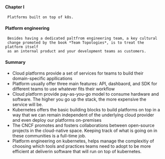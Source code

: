 #### Chapter I

    
     Platforms built on top of k8s.

     
#### Platform engineering

     Besides having a dedicated paltfrom engineering team, a key cultural
     change promoted by the book *Team Topologies*, is to treat the platform itself
     as an internal product and your development teams as customers.

#### Summary

- Cloud platforms provide a set of services for teams to build their domain-specific appllications
- Platform usually offer three main features: API, dashbaord, and SDK for different teams to use whatever
fits their workflow
- Cloud platform provide pay-as-you-go model to consume hardware and software. The higher you go up the stack,
the more expensive the service will be.
- Kubernetes offers the basic building blocks to build platforms on top in a way that we can remain independent
of the underlying cloud provider and even deploy our platforms on-premises
- The CNCF promotes and fosters collaborations between open-source projects in the cloud-native space. Keeping
track of what is going on in these communities is a full-time job.
- Platform engineering on kubernetes, helps manage the complexitiy of choosing which tools and practices teams need
to adopt to be more efficient at deliverin software that will run on top of kubernetes. 


